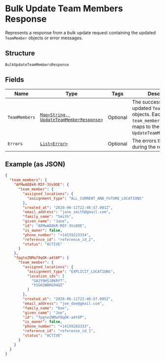 
# Bulk Update Team Members Response

Represents a response from a bulk update request containing the updated `TeamMember` objects or error messages.

## Structure

`BulkUpdateTeamMembersResponse`

## Fields

| Name | Type | Tags | Description | Getter |
|  --- | --- | --- | --- | --- |
| `TeamMembers` | [`Map<String, UpdateTeamMemberResponse>`](/doc/models/update-team-member-response.md) | Optional | The successfully updated `TeamMember` objects. Each key is the `team_member_id` that maps to the `UpdateTeamMemberRequest`. | Map<String, UpdateTeamMemberResponse> getTeamMembers() |
| `Errors` | [`List<Error>`](/doc/models/error.md) | Optional | The errors that occurred during the request. | List<Error> getErrors() |

## Example (as JSON)

```json
{
  "team_members": {
    "AFMwA08kR-MIF-3Vs0OE": {
      "team_member": {
        "assigned_locations": {
          "assignment_type": "ALL_CURRENT_AND_FUTURE_LOCATIONS"
        },
        "created_at": "2020-06-11T22:46:57.001Z",
        "email_address": "jane_smith@gmail.com",
        "family_name": "Smith",
        "given_name": "Jane",
        "id": "AFMwA08kR-MIF-3Vs0OE",
        "is_owner": false,
        "phone_number": "+14159223334",
        "reference_id": "reference_id_2",
        "status": "ACTIVE"
      }
    },
    "fpgteZNMaf0qOK-a4t6P": {
      "team_member": {
        "assigned_locations": {
          "assignment_type": "EXPLICIT_LOCATIONS",
          "location_ids": [
            "GA2Y9HSJ8KRYT",
            "YSGH2WBKG94QZ"
          ]
        },
        "created_at": "2020-06-11T22:46:57.095Z",
        "email_address": "joe_doe@gmail.com",
        "family_name": "Doe",
        "given_name": "Joe",
        "id": "fpgteZNMaf0qOK-a4t6P",
        "is_owner": false,
        "phone_number": "+14159283333",
        "reference_id": "reference_id_1",
        "status": "ACTIVE"
      }
    }
  }
}
```

